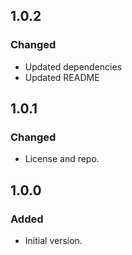 ## 1.0.2

### Changed

- Updated dependencies
- Updated README

## 1.0.1

### Changed

- License and repo.

## 1.0.0

### Added

- Initial version.
